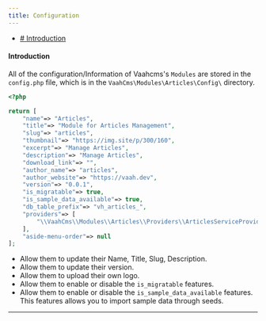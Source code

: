```yaml
---
title: Configuration
---
```



- [# Introduction](#introduction)



#### Introduction

All of the configuration/Information of Vaahcms's `Modules` are stored in the `config.php` file, which is in the `VaahCms\Modules\Articles\Config\` directory.

```php
<?php

return [
    "name"=> "Articles",
    "title"=> "Module for Articles Management",
    "slug"=> "articles",
    "thumbnail"=> "https://img.site/p/300/160",
    "excerpt"=> "Manage Articles",
    "description"=> "Manage Articles",
    "download_link"=> "",
    "author_name"=> "articles",
    "author_website"=> "https://vaah.dev",
    "version"=> "0.0.1",
    "is_migratable"=> true,
    "is_sample_data_available"=> true,
    "db_table_prefix"=> "vh_articles_",
    "providers"=> [
        "\\VaahCms\\Modules\\Articles\\Providers\\ArticlesServiceProvider"
    ],
    "aside-menu-order"=> null
];
```

- Allow them to update their Name, Title, Slug, Description.
- Allow them to update their version.
- Allow them to upload their own logo.
- Allow them to enable or disable the `is_migratable` features.
- Allow them to enable or disable the `is_sample_data_available` features. This features allows you to import sample data through seeds.

------

